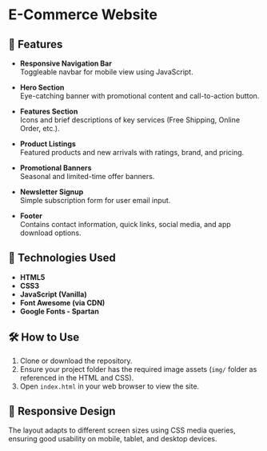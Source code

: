 # E-Commerce Website
## 📄 Features

- **Responsive Navigation Bar**  
  Toggleable navbar for mobile view using JavaScript.

- **Hero Section**  
  Eye-catching banner with promotional content and call-to-action button.

- **Features Section**  
  Icons and brief descriptions of key services (Free Shipping, Online Order, etc.).

- **Product Listings**  
  Featured products and new arrivals with ratings, brand, and pricing.

- **Promotional Banners**  
  Seasonal and limited-time offer banners.

- **Newsletter Signup**  
  Simple subscription form for user email input.

- **Footer**  
  Contains contact information, quick links, social media, and app download options.

## 🧠 Technologies Used

- **HTML5**
- **CSS3**
- **JavaScript (Vanilla)**
- **Font Awesome (via CDN)**
- **Google Fonts - Spartan**

## 🛠️ How to Use

1. Clone or download the repository.
2. Ensure your project folder has the required image assets (`img/` folder as referenced in the HTML and CSS).
3. Open `index.html` in your web browser to view the site.

## 📱 Responsive Design

The layout adapts to different screen sizes using CSS media queries, ensuring good usability on mobile, tablet, and desktop devices.


